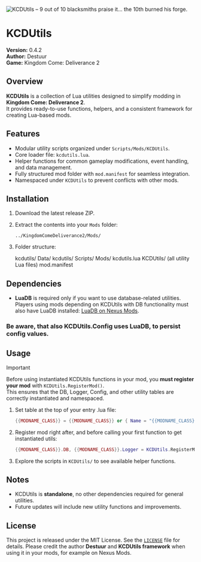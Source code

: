 ![KCDUtils – 9 out of 10 blacksmiths praise it… the 10th burned his forge.](https://i.imgur.com/OJsBmGU.png)

# KCDUtils

**Version:** <!--VERSION-->0.4.2<!--/VERSION-->  
**Author:** Destuur  
**Game:** Kingdom Come: Deliverance 2  



## Overview

**KCDUtils** is a collection of Lua utilities designed to simplify modding in **Kingdom Come: Deliverance 2**.  
It provides ready-to-use functions, helpers, and a consistent framework for creating Lua-based mods.



## Features

- Modular utility scripts organized under `Scripts/Mods/KCDUtils`.  
- Core loader file: `kcdutils.lua`.  
- Helper functions for common gameplay modifications, event handling, and data management.  
- Fully structured mod folder with `mod.manifest` for seamless integration.  
- Namespaced under `KCDUtils` to prevent conflicts with other mods.



## Installation

1. Download the latest release ZIP.  
2. Extract the contents into your `Mods` folder:
    ```
    ../KingdomComeDeliverance2/Mods/
    ```
3. Folder structure:

    kcdutils/
      Data/
        kcdutils/
          Scripts/
            Mods/
              kcdutils.lua
              KCDUtils/
                (all utility Lua files)
      mod.manifest



## Dependencies

- **LuaDB** is required only if you want to use database-related utilities.
  Players using mods depending on KCDUtils with DB functionality must also have LuaDB installed: [LuaDB on Nexus Mods](https://www.nexusmods.com/kingdomcomedeliverance2/mods/1523).

### Be aware, that also KCDUtils.Config uses LuaDB, to persist config values.



## Usage

> [!IMPORTANT]
> Before using instantiated KCDUtils functions in your mod, you **must register your mod** with `KCDUtils.RegisterMod()`.  
> This ensures that the DB, Logger, Config, and other utility tables are correctly instantiated and namespaced.

1. Set table at the top of your entry .lua file:  

    ```lua
    {{MODNAME_CLASS}} = {{MODNAME_CLASS}} or { Name = "{{MODNAME_CLASS}}" }
    ```

2. Register mod right after, and before calling your first function to get instantiated utils:  

    ```lua
    {{MODNAME_CLASS}}.DB, {{MODNAME_CLASS}}.Logger = KCDUtils.RegisterMod({{MODNAME_CLASS}})
    ```

3. Explore the scripts in `KCDUtils/` to see available helper functions.



## Notes

- KCDUtils is **standalone**, no other dependencies required for general utilities.  
- Future updates will include new utility functions and improvements.  



## License

This project is released under the MIT License. See the [`LICENSE`](https://github.com/Destuur/KCDUtils/blob/main/LICENSE) file for details.
Please credit the author **Destuur** and **KCDUtils framework** when using it in your mods, for example on Nexus Mods.
